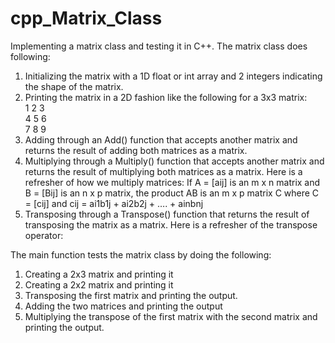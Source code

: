 # cpp_Matrix_Class

Implementing a matrix class and testing it in C++. The matrix class
does following:

1. Initializing the matrix with a 1D float or int array and 2 integers
indicating the shape of the matrix.
2. Printing the matrix in a 2D fashion like the following for a 3x3 matrix:  
1 2 3  
4 5 6  
7 8 9  
3. Adding through an Add() function that accepts another matrix and
returns the result of adding both matrices as a matrix.
4. Multiplying through a Multiply() function that accepts another matrix
and returns the result of multiplying both matrices as a matrix. Here
is a refresher of how we multiply matrices:
If A = [aij] is an m x n matrix and B = [Bij] is an n x p matrix, the
product AB is an m x p matrix C where C = [cij] and
cij = ai1b1j + ai2b2j + …. + ainbnj
5. Transposing through a Transpose() function that returns the result of
transposing the matrix as a matrix. Here is a refresher of the
transpose operator:


The main function tests the matrix class by doing the following:


1. Creating a 2x3 matrix and printing it
2. Creating a 2x2 matrix and printing it
3. Transposing the first matrix and printing the output.
4. Adding the two matrices and printing the output
5. Multiplying the transpose of the first matrix with the second matrix
and printing the output.
